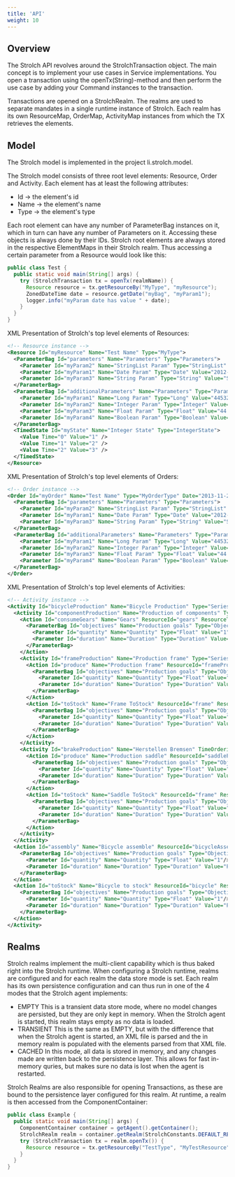 ```yaml
---
title: 'API'
weight: 10
---
```


## Overview
The Strolch API revolves around the StrolchTransaction object. The main 
concept is to implement your use cases in Service implementations. You 
open a transaction using the openTx(String)-method and then perform the 
use case by adding your Command instances to the transaction.

Transactions are opened on a StrolchRealm. The realms are used to 
separate mandates in a single runtime instance of Strolch. Each realm 
has its own ResourceMap, OrderMap, ActivityMap instances from which the 
TX retrieves the elements.

## Model
The Strolch model is implemented in the project li.strolch.model.

The Strolch model consists of three root level elements: Resource, 
Order and Activity. Each element has at least the following attributes:

* Id → the element's id
* Name → the element's name
* Type → the element's type

Each root element can have any number of ParameterBag instances on it, 
which in turn can have any number of Parameters on it. Accessing these 
objects is always done by their IDs. Strolch root elements are always 
stored in the respective ElementMaps in their Strolch realm. Thus 
accessing a certain parameter from a Resource would look like this:

```java
public class Test {
  public static void main(String[] args) {
    try (StrolchTransaction tx = openTx(realmName)) {
      Resource resource = tx.getResourceBy("MyType", "myResource");
      ZonedDateTime date = resource.getDate("myBag", "myParam1");
      logger.info("myParam date has value " + date);
    }
  }
}
```

XML Presentation of Strolch's top level elements of Resources: 

```xml
<!-- Resource instance -->
<Resource Id="myResource" Name="Test Name" Type="MyType">
  <ParameterBag Id="parameters" Name="Parameters" Type="Parameters">
    <Parameter Id="myParam2" Name="StringList Param" Type="StringList" Value="Hello, World" />
    <Parameter Id="myParam1" Name="Date Param" Type="Date" Value="2012-11-30T18:12:05.628+01:00" />
    <Parameter Id="myParam3" Name="String Param" Type="String" Value="Strolch" />
  </ParameterBag>
  <ParameterBag Id="additionalParameters" Name="Parameters" Type="Parameters">
    <Parameter Id="myParam1" Name="Long Param" Type="Long" Value="4453234566" />
    <Parameter Id="myParam2" Name="Integer Param" Type="Integer" Value="77" />
    <Parameter Id="myParam3" Name="Float Param" Type="Float" Value="44.3" />
    <Parameter Id="myParam4" Name="Boolean Param" Type="Boolean" Value="true" />
  </ParameterBag>
  <TimedState Id="myState" Name="Integer State" Type="IntegerState">
    <Value Time="0" Value="1" />
    <Value Time="1" Value="2" />
    <Value Time="2" Value="3" />
  </TimedState>
</Resource>
```

XML Presentation of Strolch's top level elements of Orders:

```xml
<!-- Order instance -->
<Order Id="myOrder" Name="Test Name" Type="MyOrderType" Date="2013-11-20T07:42:57.699Z" State="CREATED">
  <ParameterBag Id="parameters" Name="Parameters" Type="Parameters">
    <Parameter Id="myParam2" Name="StringList Param" Type="StringList" Value="Hello, World" />
    <Parameter Id="myParam1" Name="Date Param" Type="Date" Value="2012-11-30T18:12:05.628+01:00" />
    <Parameter Id="myParam3" Name="String Param" Type="String" Value="Strolch" />
  </ParameterBag>
  <ParameterBag Id="additionalParameters" Name="Parameters" Type="Parameters">
    <Parameter Id="myParam1" Name="Long Param" Type="Long" Value="4453234566" />
    <Parameter Id="myParam2" Name="Integer Param" Type="Integer" Value="77" />
    <Parameter Id="myParam3" Name="Float Param" Type="Float" Value="44.3" />
    <Parameter Id="myParam4" Name="Boolean Param" Type="Boolean" Value="true" />
  </ParameterBag>
</Order>
```

XML Presentation of Strolch's top level elements of Activities:

```xml
<!-- Activity instance -->
<Activity Id="bicycleProduction" Name="Bicycle Production" Type="Series">
  <Activity Id="componentProduction" Name="Production of components" Type="Series">
    <Action Id="consumeGears" Name="Gears" ResourceId="gears" ResourceType="Article" Type="Consume">
      <ParameterBag Id="objectives" Name="Production goals" Type="Objectives">
        <Parameter Id="quantity" Name="Quantity" Type="Float" Value="1"/>
        <Parameter Id="duration" Name="Duration" Type="Duration" Value="PT0S"/>
      </ParameterBag>
    </Action>
    <Activity Id="frameProduction" Name="Production frame" Type="Series">
      <Action Id="produce" Name="Production frame" ResourceId="frameProduction" ResourceType="Machine" Type="Use">
        <ParameterBag Id="objectives" Name="Production goals" Type="Objectives">
          <Parameter Id="quantity" Name="Quantity" Type="Float" Value="1"/>
          <Parameter Id="duration" Name="Duration" Type="Duration" Value="PT5M"/>
        </ParameterBag>
      </Action>
      <Action Id="toStock" Name="Frame ToStock" ResourceId="frame" ResourceType="Article" Type="Produce">
        <ParameterBag Id="objectives" Name="Production goals" Type="Objectives">
          <Parameter Id="quantity" Name="Quantity" Type="Float" Value="1"/>
          <Parameter Id="duration" Name="Duration" Type="Duration" Value="PT1M"/>
        </ParameterBag>
      </Action>
    </Activity>
    <Activity Id="brakeProduction" Name="Herstellen Bremsen" TimeOrdering="Series" Type="Series">
      <Action Id="produce" Name="Production saddle" ResourceId="saddleProduction" ResourceType="Machine" Type="Use">
        <ParameterBag Id="objectives" Name="Production goals" Type="Objectives">
          <Parameter Id="quantity" Name="Quantity" Type="Float" Value="1"/>
          <Parameter Id="duration" Name="Duration" Type="Duration" Value="PT5M"/>
        </ParameterBag>
      </Action>
      <Action Id="toStock" Name="Saddle ToStock" ResourceId="frame" ResourceType="Article" Type="Produce">
        <ParameterBag Id="objectives" Name="Production goals" Type="Objectives">
          <Parameter Id="quantity" Name="Quantity" Type="Float" Value="1"/>
          <Parameter Id="duration" Name="Duration" Type="Duration" Value="PT1M"/>
        </ParameterBag>
      </Action>
    </Activity>
  </Activity>
  <Action Id="assembly" Name="Bicycle assemble" ResourceId="bicycleAssembly" ResourceType="Assembly" Type="Use">
    <ParameterBag Id="objectives" Name="Production goals" Type="Objectives">
      <Parameter Id="quantity" Name="Quantity" Type="Float" Value="1"/>
      <Parameter Id="duration" Name="Duration" Type="Duration" Value="PT5M"/>
    </ParameterBag>
  </Action>
  <Action Id="toStock" Name="Bicycle to stock" ResourceId="bicycle" ResourceType="Product" Type="Produce">
    <ParameterBag Id="objectives" Name="Production goals" Type="Objectives">
      <Parameter Id="quantity" Name="Quantity" Type="Float" Value="1"/>
      <Parameter Id="duration" Name="Duration" Type="Duration" Value="PT1M"/>
    </ParameterBag>
  </Action>
</Activity>
```

## Realms
Strolch realms implement the multi-client capability which is thus baked right 
into the Strolch runtime. When configuring a Strolch runtime, realms are 
configured and for each realm the data store mode is set. Each realm has its 
own persistence configuration and can thus run in one of the 4 modes that the 
Strolch agent implements:

* EMPTY
  This is a transient data store mode, where no model changes are persisted, 
  but they are only kept in memory. When the Strolch agent is started, this 
  realm stays empty as no data is loaded.
* TRANSIENT 
  This is the same as EMPTY, but with the difference that when the Strolch 
  agent is started, an XML file is parsed and the in memory realm is populated 
  with the elements parsed from that XML file.
* CACHED 
  In this mode, all data is stored in memory, and any changes made are written 
  back to the persistence layer. This allows for fast in-memory quries, but 
  makes sure no data is lost when the agent is restarted.

Strolch Realms are also responsible for opening Transactions, as these are bound
to the persistence layer configured for this realm. At runtime, a realm is then
accessed from the ComponentContainer:

```java
public class Example {
  public static void main(String[] args) {
    ComponentContainer container = getAgent().getContainer();
    StrolchRealm realm = container.getRealm(StrolchConstants.DEFAULT_REALM);
    try (StrolchTransaction tx = realm.openTx()) {
      Resource resource = tx.getResourceBy("TestType", "MyTestResource");
    }
  }
}
```
